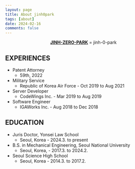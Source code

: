 ```yaml
---
layout: page
title: About jinh0park
tags: [about]
date: 2024-02-16
comments: false
---
```


<center><a href="/"><b>JINH-ZERO-PARK</b></a> = jinh-0-park</center>

## EXPERIENCES

-   Patent Attorney
    -   59th, 2022
-   Military Service
    -   Republic of Korea Air Force - Oct 2019 to Aug 2021
-   Server Developer
    -   CodeWings Inc. - Mar 2019 to Aug 2019
-   Software Engineer
    -   IGAWorks Inc. - Aug 2018 to Dec 2018

## EDUCATION

-   Juris Doctor, Yonsei Law School
    -   Seoul, Korea - 2024.3. to present
-   B.S. in Mechanical Engineering, Seoul National University
    -   Seoul, Korea, - 2017.3. to 2024.2.
-   Seoul Science High School
    -   Seoul, Korea - 2014.3. to 2017.2.
